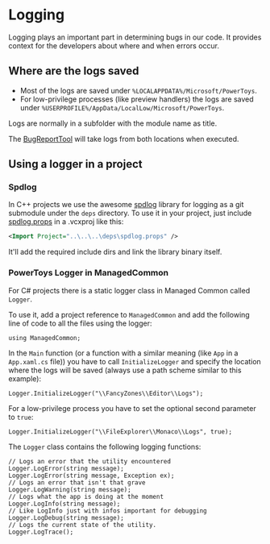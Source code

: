 # Logging

Logging plays an important part in determining bugs in our code. It provides context for the developers about where and when errors occur.

## Where are the logs saved

* Most of the logs are saved under `%LOCALAPPDATA%/Microsoft/PowerToys`.
* For low-privilege processes (like preview handlers) the logs are saved under `%USERPROFILE%/AppData/LocalLow/Microsoft/PowerToys`.

Logs are normally in a subfolder with the module name as title.

The [BugReportTool](/tools/BugReportTool) will take logs from both locations when executed.

## Using a logger in a project

### Spdlog

In C++ projects we use the awesome [spdlog](https://github.com/gabime/spdlog) library for logging as a git submodule under the `deps` directory. To use it in your project, just include [spdlog.props](/deps/spdlog.props) in a .vcxproj like this:

```xml
<Import Project="..\..\..\deps\spdlog.props" />
```
It'll add the required include dirs and link the library binary itself.

### PowerToys Logger in ManagedCommon

For C# projects there is a static logger class in Managed Common called `Logger`.

To use it, add a project reference to `ManagedCommon` and add the following line of code to all the files using the logger:

```Csharp
using ManagedCommon;
```

In the `Main` function (or a function with a similar meaning (like `App` in a `App.xaml.cs` file)) you have to call `InitializeLogger` and specify the location where the logs will be saved (always use a path scheme similar to this example):

```Csharp
Logger.InitializeLogger("\\FancyZones\\Editor\\Logs");
```

For a low-privilege process you have to set the optional second parameter to `true`:

```Csharp
Logger.InitializeLogger("\\FileExplorer\\Monaco\\Logs", true);
```

The `Logger` class contains the following logging functions:

```Csharp
// Logs an error that the utility encountered
Logger.LogError(string message);
Logger.LogError(string message, Exception ex);
// Logs an error that isn't that grave
Logger.LogWarning(string message);
// Logs what the app is doing at the moment
Logger.LogInfo(string message);
// Like LogInfo just with infos important for debugging
Logger.LogDebug(string message);
// Logs the current state of the utility.
Logger.LogTrace();
```
